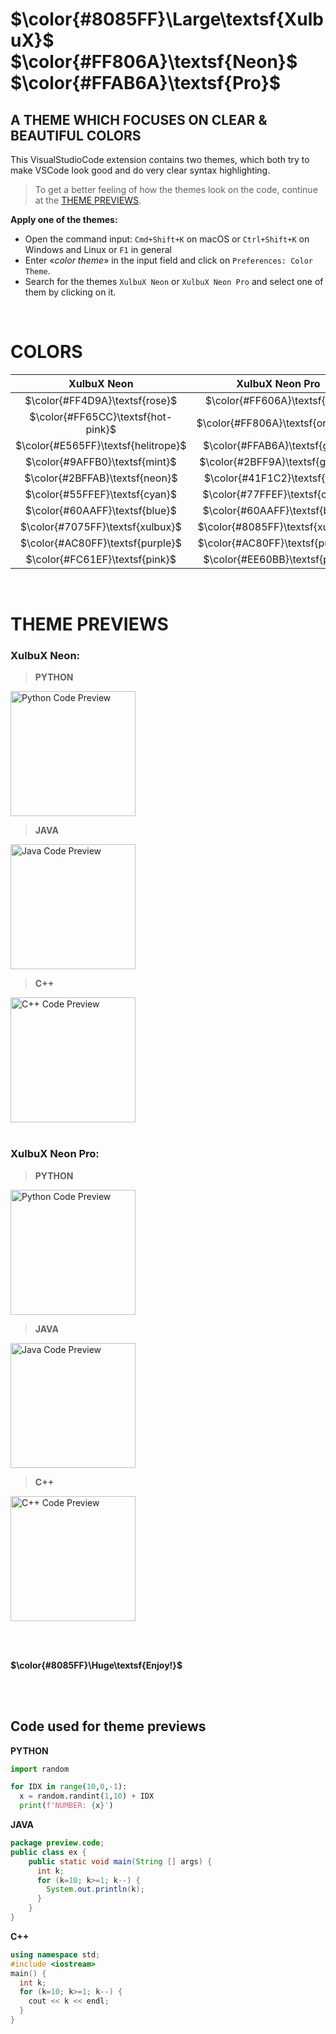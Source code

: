 # **$\color{#8085FF}\Large\textsf{XulbuX}$** $\color{#FF806A}\textsf{Neon}$ $\color{#FFAB6A}\textsf{Pro}$

## A THEME WHICH FOCUSES ON <span class='pink'>CLEAR & BEAUTIFUL COLORS</span>

This VisualStudioCode extension contains two themes, which both try to make VSCode look good and do very clear syntax highlighting.

> To get a better feeling of how the themes look on the code, continue at the [THEME PREVIEWS](#previews).

**Apply one of the themes:**

* Open the command input: `Cmd+Shift+K` on macOS or `Ctrl+Shift+K` on Windows and Linux or `F1` in general
* Enter «*color theme*» in the input field and click on `Preferences: Color Theme`.
* Search for the themes `XulbuX Neon` or `XulbuX Neon Pro` and select one of them by clicking on it.

<br>

# COLORS

|             XulbuX Neon             |         XulbuX Neon Pro          |
|                :--:                 |              :--:                |
| $\color{#FF4D9A}\textsf{rose}$      | $\color{#FF606A}\textsf{red}$    |
| $\color{#FF65CC}\textsf{hot-pink}$  | $\color{#FF806A}\textsf{orange}$ |
| $\color{#E565FF}\textsf{helitrope}$ | $\color{#FFAB6A}\textsf{gold}$   |
| $\color{#9AFFB0}\textsf{mint}$      | $\color{#2BFF9A}\textsf{green}$  |
| $\color{#2BFFAB}\textsf{neon}$      | $\color{#41F1C2}\textsf{teal}$   |
| $\color{#55FFEF}\textsf{cyan}$      | $\color{#77FFEF}\textsf{cyan}$   |
| $\color{#60AAFF}\textsf{blue}$      | $\color{#60AAFF}\textsf{blue}$   |
| $\color{#7075FF}\textsf{xulbux}$    | $\color{#8085FF}\textsf{xulbux}$ |
| $\color{#AC80FF}\textsf{purple}$    | $\color{#AC80FF}\textsf{purple}$ |
| $\color{#FC61EF}\textsf{pink}$      | $\color{#EE60BB}\textsf{pink}$   |

<br>

# <span id="previews">THEME PREVIEWS</span>

### <b>XulbuX Neon:</b>

> **PYTHON**

<img src="https://github.com/XulbuX-dev/VisualStudioCode/vscode-theme-xulbux-pro/raw/HEAD/preview/img/python_neon.png" alt="Python Code Preview" width="auto" height="200" align="center"></img><br>

> **JAVA**

<img src="https://github.com/XulbuX-dev/VisualStudioCode/vscode-theme-xulbux-pro/raw/HEAD/preview/img/java_neon.png" alt="Java Code Preview" width="auto" height="200" align="center"></img><br>

> **C++**

<img src="https://github.com/XulbuX-dev/VisualStudioCode/vscode-theme-xulbux-pro/raw/HEAD/preview/img/cpp_neon.png" alt="C++ Code Preview" width="auto" height="200" align="center"></img><br><br>



### <b>XulbuX Neon Pro:</b>

> **PYTHON**

<img src="https://github.com/XulbuX-dev/VisualStudioCode/vscode-theme-xulbux-pro/raw/HEAD/preview/img/python_neon-pro.png" alt="Python Code Preview" width="auto" height="200" align="center"></img><br>

> **JAVA**

<img src="https://github.com/XulbuX-dev/VisualStudioCode/vscode-theme-xulbux-pro/raw/HEAD/preview/img/java_neon-pro.png" alt="Java Code Preview" width="auto" height="200" align="center"></img><br>

> **C++**

<img src="https://github.com/XulbuX-dev/VisualStudioCode/vscode-theme-xulbux-pro/raw/HEAD/preview/img/cpp_neon-pro.png" alt="C++ Code Preview" width="auto" height="200" align="center"></img><br>

<br>
<br>

**$\color{#8085FF}\Huge\textsf{Enjoy!}$**

<br>
<br>

## Code used for theme previews

**PYTHON**
```python
import random

for IDX in range(10,0,-1):
  x = random.randint(1,10) + IDX
  print(f'NUMBER: {x}')
```

**JAVA**

```java
package preview.code;
public class ex {
    public static void main(String [] args) {
      int k;
      for (k=10; k>=1; k--) {
        System.out.println(k);
      }
    }
}
```

**C++**

```cpp
using namespace std;
#include <iostream>
main() {
  int k;
  for (k=10; k>=1; k--) {
    cout << k << endl;
  }
}
```
